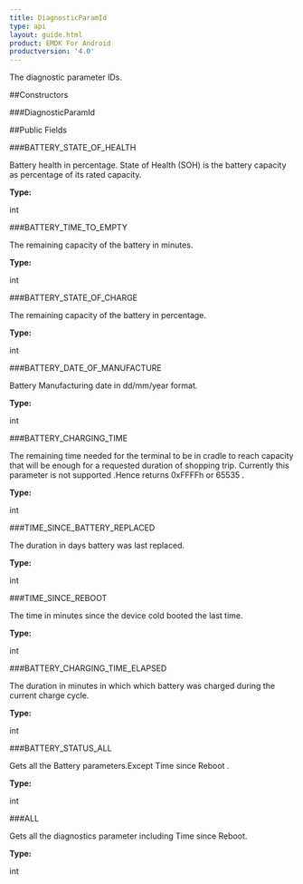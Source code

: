 ```yaml
---
title: DiagnosticParamId
type: api
layout: guide.html
product: EMDK For Android
productversion: '4.0'
---
```



The diagnostic parameter IDs.

##Constructors

###DiagnosticParamId



##Public Fields

###BATTERY_STATE_OF_HEALTH

Battery health in percentage. State of Health (SOH) is the battery capacity as percentage of its rated capacity.

**Type:**

int

###BATTERY_TIME_TO_EMPTY

The remaining capacity of the battery in minutes.

**Type:**

int

###BATTERY_STATE_OF_CHARGE

The remaining capacity of the battery in percentage.

**Type:**

int

###BATTERY_DATE_OF_MANUFACTURE

Battery Manufacturing date in dd/mm/year format.

**Type:**

int

###BATTERY_CHARGING_TIME

The remaining time needed for the terminal to be in cradle to reach capacity 
 that will be enough for a requested duration of shopping trip.
 Currently this parameter is not supported .Hence returns 0xFFFFh or 65535 .

**Type:**

int

###TIME_SINCE_BATTERY_REPLACED

The duration in days battery was last replaced.

**Type:**

int

###TIME_SINCE_REBOOT

The time in minutes since the device cold booted the last time.

**Type:**

int

###BATTERY_CHARGING_TIME_ELAPSED

The duration in minutes in which which battery was charged during the current charge cycle.

**Type:**

int

###BATTERY_STATUS_ALL

Gets all the Battery parameters.Except Time since Reboot .

**Type:**

int

###ALL

Gets all the diagnostics parameter including Time since Reboot.

**Type:**

int









